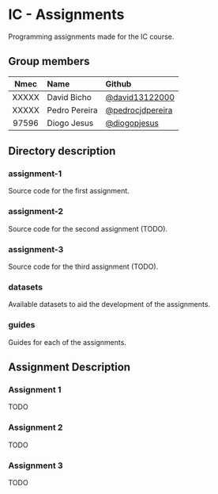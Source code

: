 # IC - Assignments
Programming assignments made for the IC course.
## Group members
| Nmec | Name | Github |
| :--: | :--- | :----- |
| XXXXX | David Bicho | [@david13122000](https://github.com/david13122000) |
| XXXXX | Pedro Pereira | [@pedrocjdpereira](https://github.com/pedrocjdpereira) |
| 97596 | Diogo Jesus | [@diogopjesus](https://github.com/diogopjesus) |


## Directory description
### assignment-1
Source code for the first assignment.
### assignment-2
Source code for the second assignment (TODO).
### assignment-3
Source code for the third assignment (TODO).
### datasets
Available datasets to aid the development of the assignments.
### guides
Guides for each of the assignments.

## Assignment Description
### Assignment 1
TODO
### Assignment 2
TODO
### Assignment 3
TODO 
